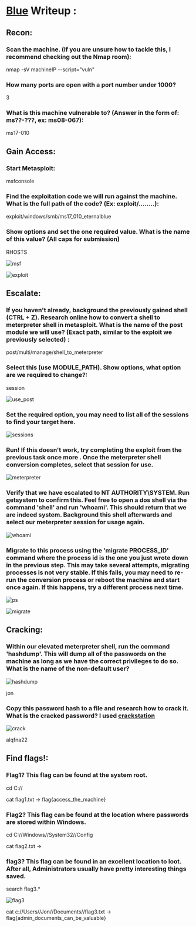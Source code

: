 
# [Blue](https://tryhackme.com/room/blue) Writeup :

## Recon:

### Scan the machine. (If you are unsure how to tackle this, I recommend checking out the Nmap room):

nmap  -sV machineIP --script="vuln" 


### How many ports are open with a port number under 1000?

3


### What is this machine vulnerable to? (Answer in the form of: ms??-???, ex: ms08-067):

ms17-010

## Gain Access:

### Start Metasploit:
msfconsole

### Find the exploitation code we will run against the machine. What is the full path of the code? (Ex: exploit/........):
exploit/windows/smb/ms17_010_eternalblue


### Show options and set the one required value. What is the name of this value? (All caps for submission)
RHOSTS

![msf](https://user-images.githubusercontent.com/90579213/136675380-b4ccb6b7-1dbd-406d-bf97-d17913e3a504.JPG)

![exploit](https://user-images.githubusercontent.com/90579213/136675406-e027aa9e-12f3-4446-bb53-a87b6f148a85.JPG)


##  Escalate:

### If you haven't already, background the previously gained shell (CTRL + Z). Research online how to convert a shell to meterpreter shell in metasploit. What is the name of the post module we will use? (Exact path, similar to the exploit we previously selected) :

post/multi/manage/shell_to_meterpreter

### Select this (use MODULE_PATH). Show options, what option are we required to change?:

session

![use_post](https://user-images.githubusercontent.com/90579213/136675529-a173f573-a99a-4c35-ad7e-d7a3ba92c191.JPG)



### Set the required option, you may need to list all of the sessions to find your target here.

![sessions](https://user-images.githubusercontent.com/90579213/136675570-cf7cd211-7de0-408c-a1ad-6803a2b4068f.JPG)


### Run! If this doesn't work, try completing the exploit from the previous task once more . Once the meterpreter shell conversion completes, select that session for use.

![meterpreter](https://user-images.githubusercontent.com/90579213/136675587-d43cc76c-5bb3-47a4-a9f1-d25d53faf1ad.JPG)

### Verify that we have escalated to NT AUTHORITY\SYSTEM. Run getsystem to confirm this. Feel free to open a dos shell via the command 'shell' and run 'whoami'. This should return that we are indeed system. Background this shell afterwards and select our meterpreter session for usage again.

![whoami](https://user-images.githubusercontent.com/90579213/136675597-21eb5c50-b92d-4ca1-949f-29ef633e7bc7.JPG)


### Migrate to this process using the 'migrate PROCESS_ID' command where the process id is the one you just wrote down in the previous step. This may take several attempts, migrating processes is not very stable. If this fails, you may need to re-run the conversion process or reboot the machine and start once again. If this happens, try a different process next time. 

![ps](https://user-images.githubusercontent.com/90579213/136675644-db8bdfa9-05b5-4b30-864a-b6468bcae2e8.JPG)


![migrate](https://user-images.githubusercontent.com/90579213/136675675-26418ef2-3e1c-4f21-afdd-d1e7d48913ac.JPG)


## Cracking:


### Within our elevated meterpreter shell, run the command 'hashdump'. This will dump all of the passwords on the machine as long as we have the correct privileges to do so. What is the name of the non-default user? 

![hashdump](https://user-images.githubusercontent.com/90579213/136675710-3399f83d-1faf-45ee-9b1d-383803eb263f.JPG)

jon


### Copy this password hash to a file and research how to crack it. What is the cracked password? I used [crackstation](https://crackstation.net) 

![crack](https://user-images.githubusercontent.com/90579213/136676066-69df96af-69c5-4bb4-9f2c-e9e4221b1691.JPG)

alqfna22

## Find flags!:


### Flag1? This flag can be found at the system root. 

cd C://

cat flag1.txt -> flag{access_the_machine}


### Flag2? This flag can be found at the location where passwords are stored within Windows.

cd C://Windows//System32//Config

cat flag2.txt ->


### flag3? This flag can be found in an excellent location to loot. After all, Administrators usually have pretty interesting things saved. 

search flag3.*

![flag3](https://user-images.githubusercontent.com/90579213/136676170-268fd0b7-ada2-43d8-a40c-7b1dee03531c.JPG)

cat c://Users//Jon//Documents//flag3.txt -> flag{admin_documents_can_be_valuable}





